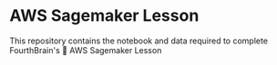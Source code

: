 # AWS Sagemaker Lesson

This repository contains the notebook and data required to complete FourthBrain's :brain: AWS Sagemaker Lesson

